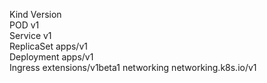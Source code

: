 Kind        Version <br>
POD         v1 <br>
Service     v1 <br>
ReplicaSet  apps/v1 <br>
Deployment  apps/v1 <br>
Ingress     extensions/v1beta1
networking  networking.k8s.io/v1

